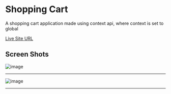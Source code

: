 # Shopping Cart
A shopping cart application made using context api, where context is set to global

[Live Site URL](https://shopping-cart-mockaroo.netlify.app/cart)

## Screen Shots
![image](https://github.com/RohithVY/shopping-cart/assets/110025038/da03a825-ca79-4812-b645-6481f3334597)

---
![image](https://github.com/RohithVY/shopping-cart/assets/110025038/2606f97a-e952-4ba6-bcbb-33f8ccd13ac0)

---

